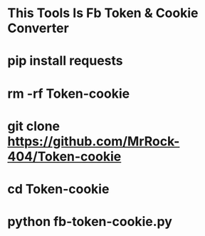# This Tools Is Fb Token & Cookie Converter 

# pip install requests

# rm -rf Token-cookie

# git clone https://github.com/MrRock-404/Token-cookie

# cd Token-cookie

# python fb-token-cookie.py
